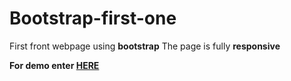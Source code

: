 # Bootstrap-first-one
First front webpage using <b>bootstrap</b>
The page is fully <b>responsive<b/>

For demo enter <a href="https://dorcami.github.io/Bootstrap-first-one/"> HERE </a>

